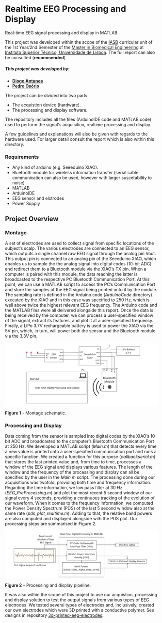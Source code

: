 # Realtime EEG Processing and Display

Real-time EEG signal processing and display in MATLAB

This project was developed within the scope of the [IASB] curricular unit of the 1st Year/2nd Semester of the [Master in Biomedical Engineering] at [Instituto Superior Técnico, Universidade de Lisboa]. The full report can also be consulted (**recommended**).

##### This project was developed by: 
 - **[Diogo Antunes]**
 - **[Pedro Osório]**

The project can be divided into two parts:
- The acquistion device (hardware).
- The processing and display software.

The repository includes all the files (ArduinoIDE code and MATLAB code) used to perform the signal's acquisition, realtime processing and display.

A few guidelines and explanations will also be given with regards to the hardware used. For larger detail consult the report which is also within this directory.

### Requirements
- Any kind of arduino (e.g. Seeeduino XIAO).
- Bluetooth module for wireless information transfer (serial cable communication can also be used, however with larger suscetability to noise)
- MATLAB
- ArduinoIDE
- EEG sensor and elctrodes
- Power Supply

## Project Overview
### Montage
A set of electrodes are used to collect signal from specific locations of the subject’s scalp. The various electrodes are connected to an EEG sensor, which outputs a single channel raw EEG signal through the analog pin Vout. This output pin is connected to an analog pin of the Seeeduino XIAO, which enables us to sample the the analog signal into digital codes (10-bit ADC) and redirect them to a Bluetooth module via the XIAO’s TX pin. When a computer is paired with this module, the data reaching the latter is broadcasted to the respective PC Bluetooth Communication Port. At this point, we can use a MATLAB script to access the PC’s Communication Port and store the samples of the EEG signal being printed onto it by the module. The sampling rate is defined in the Arduino code (_ArduinoCode_ directory) executed by the XIAO and in this case was specified to 250 Hz, which is well above twice the highest relevant EEG frequency. The Arduino code and the MATLAB files were all delivered alongside this report.
Once the data is being received by the computer, we can process a user-specified window of the signal, extract its features, and plot it at a user-specified frequency.
Finally, a LiPo 3.7V rechargeable battery is used to power the XIAO via the 5V pin, which, in turn, will power both the sensor and the Bluetooth module via the 3.3V pin.

 <a href="url"><img src=./images/pipeline_with_intrr.jpg align="center"></a>

**Figure 1** - Montage schematic.

### Processing and Display
Data coming from the sensor is sampled into digital codes by the XIAO’s 10-bit ADC and broadcasted to the computer’s Bluetooth Communication Port at 250 Hz.
We developed a MATLAB script (_Main.m_) that detects every time a new value is printed onto a user-specified communication port and runs a specific function. We created a function for this purpose (_callbackserial.m_) that stores the last printed value and, from time to time, processes a window of the EEG signal and displays various features. The length of the window and the frequency of the processing and display can all be specified by the user in the _Main.m_ script.
The processing done during our acquisitions was twofold, providing both time and frequency information. Regarding the time information, we low pass filter at 30 Hz (_EEG_PreProcessing.m_) and plot the most recent 5 second window of our signal every 4 seconds, providing a continuous tracking of the evolution of our waveform. When it comes to the frequency information, we computed the Power Density Spectrum (PDS) of the last 5 second window also at the same rate (_pds_plot_realtime.m_). Adding to that, the relative band powers are also computed and displayed alongside with the PDS plot. Our processing steps are summarised in Figure 2.

 <a href="url"><img src=./images/realtimeprocessing_rose.png align="center"></a>

**Figure 2** - Processing and display pipeline.

It was also within the scope of this project to use our acquistion, processing and display solution to test the output signals from various types of EEG electrodes. We tested several types of electrodes and, inclusively, created our own electrodes which were 3D printed with a conductive polymer. See designs in repository [3d-printed-eeg-electrodes].

[//]: # (These are reference links used in the body of this note and get stripped out when the markdown processor does its job. There is no need to format nicely because it shouldn't be seen.)

   [Diogo Antunes]: <https://github.com/>
   [Pedro Osório]: <https://github.com/pedr0sorio>
   [IASB]: <https://fenix.tecnico.ulisboa.pt/cursos/mebiom/disciplina-curricular/1529008374839>
   [Master in Biomedical Engineering]: <https://fenix.tecnico.ulisboa.pt/cursos/mebiom>
   [Instituto Superior Técnico, Universidade de Lisboa]: <https://tecnico.ulisboa.pt/en/)>
   [3d-printed-eeg-electrodes]: <https://github.com/pedr0sorio/3d-printed-eeg-electrodes>
